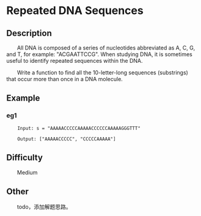 # Repeated DNA Sequences

## Description

&emsp;&emsp;All DNA is composed of a series of nucleotides abbreviated as A, C, G, and T, for example: "ACGAATTCCG". 
When studying DNA, it is sometimes useful to identify repeated sequences within the DNA.

&emsp;&emsp;Write a function to find all the 10-letter-long sequences \(substrings\) that occur more than once in a DNA 
molecule.

## Example

### eg1

```
    Input: s = "AAAAACCCCCAAAAACCCCCCAAAAAGGGTTT"
    
    Output: ["AAAAACCCCC", "CCCCCAAAAA"]
```

## Difficulty

&emsp;&emsp;Medium

## Other

&emsp;&emsp;todo，添加解题思路。